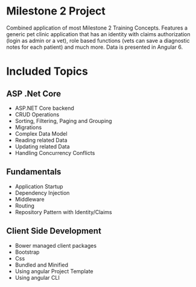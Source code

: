 # Milestone 2 Project
Combined application of most Milestone 2 Training Concepts. Features a generic pet clinic application that has an identity with claims authorization (login as admin or a vet), role based functions (vets can save a diagnostic notes for each patient) and much more. Data is presented in Angular 6.
# Included Topics
## ASP .Net Core
- ASP.NET Core backend
- CRUD Operations
- Sorting, Filtering, Paging and Grouping
- Migrations
- Complex Data Model
- Reading related Data
- Updating related Data
- Handling Concurrency Conflicts
## Fundamentals
- Application Startup
- Dependency Injection
- Middleware
- Routing
- Repository Pattern with Identity/Claims
## Client Side Development
- Bower managed client packages
- Bootstrap
- Css
- Bundled and Minified
- Using angular Project Template
- Using angular CLI
